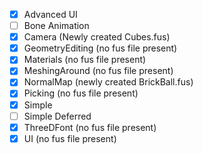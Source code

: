 

- [x] Advanced UI
- [ ] Bone Animation
- [x] Camera (Newly created Cubes.fus)
- [x] GeometryEditing (no fus file present)
- [x] Materials (no fus file present)
- [x] MeshingAround (no fus file present)
- [x] NormalMap (newly created BrickBall.fus)
- [x] Picking (no fus file present)
- [x] Simple 
- [ ] Simple Deferred
- [x] ThreeDFont (no fus file present)
- [x] UI (no fus file present)
